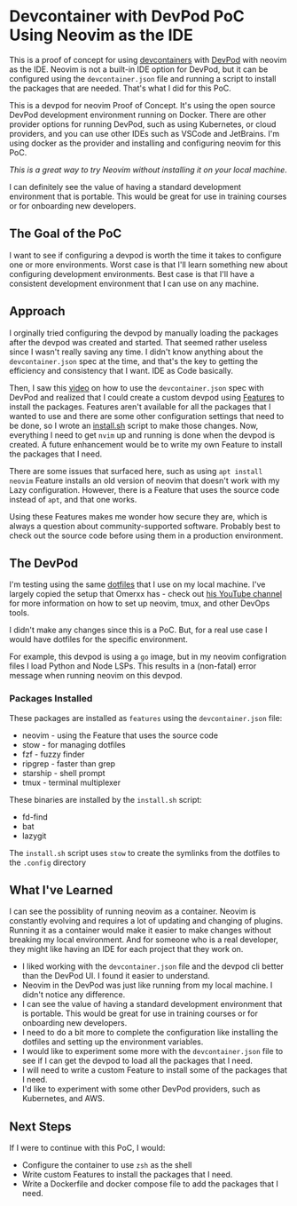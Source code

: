 # Devcontainer with DevPod PoC Using Neovim as the IDE

This is a proof of concept for using [devcontainers](https://containers.dev/) with [DevPod](https://devpod.sh/docs/what-is-devpod) with neovim as the IDE. Neovim is not a built-in IDE option for DevPod, but it can be configured using the `devcontainer.json` file and running a script to install the packages that are needed. That's what I did for this PoC.

This is a devpod for neovim Proof of Concept. It's using the open source DevPod development environment running on Docker. There are other provider options for running DevPod, such as using Kubernetes, or cloud providers, and you can use other IDEs such as VSCode and JetBrains. I'm using docker as the provider and installing and configuring neovim for this PoC.

*This is a great way to try Neovim without installing it on your local machine*.

I can definitely see the value of having a standard development environment that is portable. This would be great for use in training courses or for onboarding new developers.

## The Goal of the PoC

I want to see if configuring a devpod is worth the time it takes to configure one or more environments. Worst case is that I'll learn something new about configuring development environments. Best case is that I'll have a consistent development environment that I can use on any machine.


## Approach

I orginally tried configuring the devpod by manually loading the packages after the devpod was created and started. 
That seemed rather useless since I wasn't really saving any time. I didn't know anything about the `devcontainer.json`
spec at the time, and that's the key to getting the efficiency and consistency that I want. IDE as Code basically.

Then, I saw this [video](https://youtu.be/9YG6QlzuNwM?si=oyDiFDQBx5LgIX-F) on how to use the `devcontainer.json` spec with DevPod 
and realized that I could create a custom devpod using [Features](https://devpod.sh/docs/features) to install the packages.
Features aren't available for all the packages that I wanted to use and there are some other configuration settings that need to be done, so I wrote an [install.sh](https://github.com/beckitrue/dotfiles/blob/main/install.sh) script to make those changes. Now, everything I need to get `nvim` up and running is done when the devpod is created. A future enhancement would be to write my own Feature to install the packages that I need.

There are some issues that surfaced here, such as using `apt install neovim` Feature installs an old version of 
neovim that doesn't work with my Lazy configuration. However, there is a Feature that uses the source 
code instead of `apt`, and that one works. 

Using these Features makes me wonder how secure they are, which is always a question about community-supported software. 
Probably best to check out the source code before using them in a production environment.

## The DevPod

I'm testing using the same [dotfiles](https://beckitrue/dotfiles) that I use on my local machine.
I've largely copied the setup that Omerxx has - check out [his YouTube channel](https://www.youtube.com/@devopstoolbox) for more information on how to set up neovim, tmux, and other DevOps tools.

I didn't make any changes since this is a PoC. But, for a real use case I would have dotfiles
for the specific environment. 

For example, this devpod is using a `go` image, but in my neovim configration files I load Python 
and Node LSPs. This results in a (non-fatal) error message when running neovim on this devpod.

### Packages Installed

These packages are installed as `features` using the `devcontainer.json` file:

- neovim - using the Feature that uses the source code
- stow - for managing dotfiles
- fzf - fuzzy finder
- ripgrep - faster than grep 
- starship - shell prompt
- tmux - terminal multiplexer

These binaries are installed by the `install.sh` script:

- fd-find
- bat
- lazygit

The `install.sh` script uses `stow` to create the symlinks from the dotfiles to the `.config` directory

## What I've Learned

I can see the possiblity of running neovim as a container. Neovim is constantly evolving and requires a lot of updating and changing of plugins. Running it as a container would make it easier to make changes without breaking my local environment. And for someone who is a real developer, they might like having an IDE for each project that they work on.

- I liked working with the `devcontainer.json` file and the devpod cli better than the DevPod UI. I found it easier to understand.
- Neovim in the DevPod was just like running from my local machine. I didn't notice any difference.
- I can see the value of having a standard development environment that is portable. This would be great for use in training 
  courses or for onboarding new developers.
- I need to do a bit more to complete the configuration like installing the dotfiles and setting up the environment variables.
- I would like to experiment some more with the `devcontainer.json` file to see if I can get the devpod to load all the 
  packages that I need.
- I will need to write a custom Feature to install some of the packages that I need.
- I'd like to experiment with some other DevPod providers, such as Kubernetes, and AWS.

## Next Steps

If I were to continue with this PoC, I would:

- Configure the container to use `zsh` as the shell
- Write custom Features to install the packages that I need. 
- Write a Dockerfile and docker compose file to add the packages that I need.


